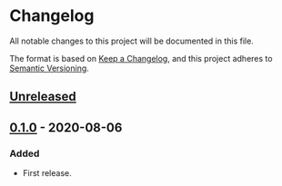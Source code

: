 # Changelog

All notable changes to this project will be documented in this file.

The format is based on [Keep a Changelog](https://keepachangelog.com/en/1.0.0/),
and this project adheres to [Semantic Versioning](https://semver.org/spec/v2.0.0.html).

## [Unreleased]

## [0.1.0] - 2020-08-06

### Added

- First release.

[Unreleased]: https://github.com/giantswarm/k8s-jwt-to-vault-token/compare/v0.1.0...HEAD
[0.1.0]: https://github.com/giantswarm/k8s-jwt-to-vault-token/releases/tag/v0.1.0
